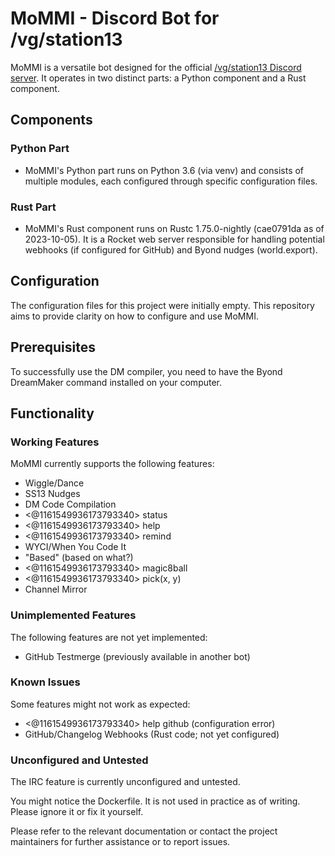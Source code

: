 # MoMMI - Discord Bot for /vg/station13

MoMMI is a versatile bot designed for the official [/vg/station13 Discord server](http://ss13.moe/). It operates in two distinct parts: a Python component and a Rust component.

## Components

### Python Part

- MoMMI's Python part runs on Python 3.6 (via venv) and consists of multiple modules, each configured through specific configuration files.

### Rust Part

- MoMMI's Rust component runs on Rustc 1.75.0-nightly (cae0791da as of 2023-10-05). It is a Rocket web server responsible for handling potential webhooks (if configured for GitHub) and Byond nudges (world.export).

## Configuration

The configuration files for this project were initially empty. This repository aims to provide clarity on how to configure and use MoMMI.

## Prerequisites

To successfully use the DM compiler, you need to have the Byond DreamMaker command installed on your computer.

## Functionality

### Working Features

MoMMI currently supports the following features:

- Wiggle/Dance
- SS13 Nudges
- DM Code Compilation
- <@1161549936173793340> status
- <@1161549936173793340> help
- <@1161549936173793340> remind
- WYCI/When You Code It
- "Based" (based on what?)
- <@1161549936173793340> magic8ball
- <@1161549936173793340> pick(x, y)
- Channel Mirror

### Unimplemented Features

The following features are not yet implemented:

- GitHub Testmerge (previously available in another bot)

### Known Issues

Some features might not work as expected:

- <@1161549936173793340> help github (configuration error)
- GitHub/Changelog Webhooks (Rust code; not yet configured)

### Unconfigured and Untested

The IRC feature is currently unconfigured and untested.

You might notice the Dockerfile. It is not used in practice as of writing. Please ignore it or fix it yourself.

Please refer to the relevant documentation or contact the project maintainers for further assistance or to report issues.
